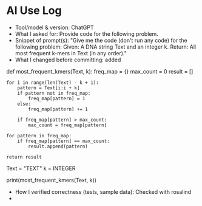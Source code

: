 # AI Use Log
- Tool/model & version: ChatGPT
- What I asked for: Provide code for the following problem.
- Snippet of prompt(s):
"Give me the code (don't run any code) for the following problem:
Given: A DNA string Text and an integer k.
Return: All most frequent k-mers in Text (in any order)."
- What I changed before committing: added

def most_frequent_kmers(Text, k):
    freq_map = {}
    max_count = 0
    result = []

    for i in range(len(Text) - k + 1):
        pattern = Text[i:i + k]
        if pattern not in freq_map:
            freq_map[pattern] = 1
        else:
            freq_map[pattern] += 1

        if freq_map[pattern] > max_count:
            max_count = freq_map[pattern]

    for pattern in freq_map:
        if freq_map[pattern] == max_count:
            result.append(pattern)

    return result


Text = "TEXT"
k = INTEGER

print(most_frequent_kmers(Text, k))


- How I verified correctness (tests, sample data): Checked with rosalind
- 
